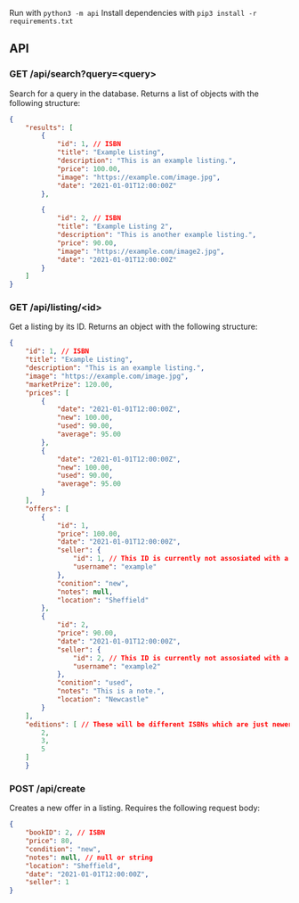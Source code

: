 Run with `python3 -m api`
Install dependencies with `pip3 install -r requirements.txt`

## API
### GET /api/search?query=\<query\>
Search for a query in the database. Returns a list of objects with the following structure:
```json
{
    "results": [
        {
            "id": 1, // ISBN
            "title": "Example Listing",
            "description": "This is an example listing.",
            "price": 100.00,
            "image": "https://example.com/image.jpg",
            "date": "2021-01-01T12:00:00Z"
        },

        {
            "id": 2, // ISBN
            "title": "Example Listing 2",
            "description": "This is another example listing.",
            "price": 90.00,
            "image": "https://example.com/image2.jpg",
            "date": "2021-01-01T12:00:00Z"
        }
    ]
}
```

### GET /api/listing/\<id\>
Get a listing by its ID. Returns an object with the following structure:
```json
{
    "id": 1, // ISBN
    "title": "Example Listing",
    "description": "This is an example listing.",
    "image": "https://example.com/image.jpg",
    "marketPrize": 120.00,
    "prices": [
        {
            "date": "2021-01-01T12:00:00Z",
            "new": 100.00,
            "used": 90.00,
            "average": 95.00
        },
        {
            "date": "2021-01-01T12:00:00Z",
            "new": 100.00,
            "used": 90.00,
            "average": 95.00
        }
    ],
    "offers": [
        {
            "id": 1,
            "price": 100.00,
            "date": "2021-01-01T12:00:00Z",
            "seller": {
                "id": 1, // This ID is currently not assosiated with a user
                "username": "example"
            },
            "conition": "new",
            "notes": null,
            "location": "Sheffield"
        },
        {
            "id": 2,
            "price": 90.00,
            "date": "2021-01-01T12:00:00Z",
            "seller": {
                "id": 2, // This ID is currently not assosiated with a user
                "username": "example2"
            },
            "conition": "used",
            "notes": "This is a note.",
            "location": "Newcastle"
        }
    ],
    "editions": [ // These will be different ISBNs which are just newer editions of the same book
        2, 
        3,
        5
    ]
    }
```

### POST /api/create
Creates a new offer in a listing. Requires the following request body:
```json
{
    "bookID": 2, // ISBN
    "price": 80,
    "condition": "new",
    "notes": null, // null or string
    "location": "Sheffield",
    "date": "2021-01-01T12:00:00Z",
    "seller": 1
}
```
